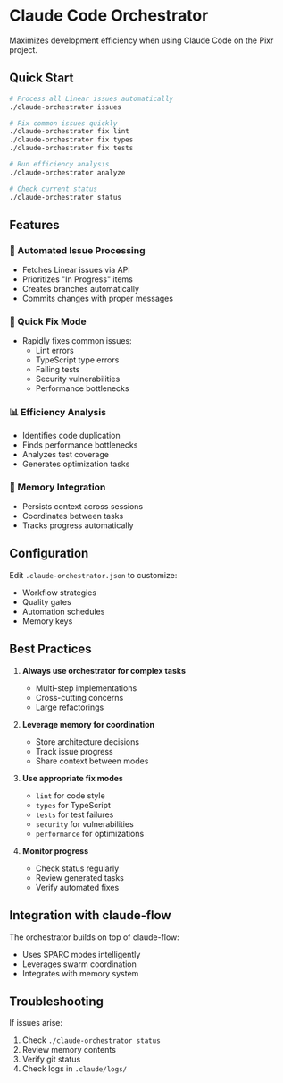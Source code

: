 # Claude Code Orchestrator

Maximizes development efficiency when using Claude Code on the Pixr project.

## Quick Start

```bash
# Process all Linear issues automatically
./claude-orchestrator issues

# Fix common issues quickly
./claude-orchestrator fix lint
./claude-orchestrator fix types
./claude-orchestrator fix tests

# Run efficiency analysis
./claude-orchestrator analyze

# Check current status
./claude-orchestrator status
```

## Features

### 🚀 Automated Issue Processing
- Fetches Linear issues via API
- Prioritizes "In Progress" items
- Creates branches automatically
- Commits changes with proper messages

### 🔧 Quick Fix Mode
- Rapidly fixes common issues:
  - Lint errors
  - TypeScript type errors
  - Failing tests
  - Security vulnerabilities
  - Performance bottlenecks

### 📊 Efficiency Analysis
- Identifies code duplication
- Finds performance bottlenecks
- Analyzes test coverage
- Generates optimization tasks

### 💾 Memory Integration
- Persists context across sessions
- Coordinates between tasks
- Tracks progress automatically

## Configuration

Edit `.claude-orchestrator.json` to customize:
- Workflow strategies
- Quality gates
- Automation schedules
- Memory keys

## Best Practices

1. **Always use orchestrator for complex tasks**
   - Multi-step implementations
   - Cross-cutting concerns
   - Large refactorings

2. **Leverage memory for coordination**
   - Store architecture decisions
   - Track issue progress
   - Share context between modes

3. **Use appropriate fix modes**
   - `lint` for code style
   - `types` for TypeScript
   - `tests` for test failures
   - `security` for vulnerabilities
   - `performance` for optimizations

4. **Monitor progress**
   - Check status regularly
   - Review generated tasks
   - Verify automated fixes

## Integration with claude-flow

The orchestrator builds on top of claude-flow:
- Uses SPARC modes intelligently
- Leverages swarm coordination
- Integrates with memory system

## Troubleshooting

If issues arise:
1. Check `./claude-orchestrator status`
2. Review memory contents
3. Verify git status
4. Check logs in `.claude/logs/`